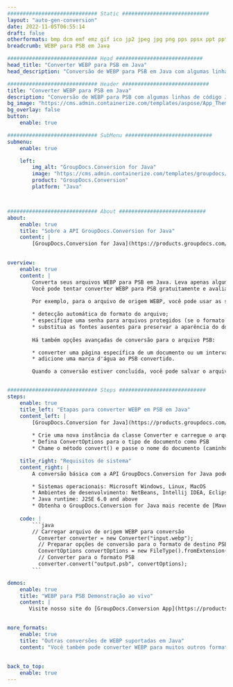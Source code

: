 ```yaml
---
############################# Static ############################
layout: "auto-gen-conversion"
date: 2022-11-05T06:55:14
draft: false
otherformats: bmp dcm emf emz gif ico jp2 jpeg jpg png pps ppsx ppt pptx psb psd svg svgz tga tif tiff webp wmf wmz
breadcrumb: WEBP para PSB em Java

############################# Head ############################
head_title: "Converter WEBP para PSB em Java"
head_description: "Conversão de WEBP para PSB em Java com algumas linhas de código. Converta mais de 160 formatos de arquivo usando a API de conversão de documentos do GroupDocs para Java"

############################# Header ############################
title: "Converter WEBP para PSB em Java"
description: "Conversão de WEBP para PSB com algumas linhas de código Java"
bg_image: "https://cms.admin.containerize.com/templates/aspose/App_Themes/V3/images/bg/header1.png"
bg_overlay: false
button:
    enable: true

############################# SubMenu ############################
submenu:
    enable: true

    left:
        img_alt: "GroupDocs.Conversion for Java"
        image: "https://cms.admin.containerize.com/templates/groupdocs/images/product-logos/90x90-noborder/groupdocs-conversion-java.png"
        product: "GroupDocs.Conversion"
        platform: "Java"



############################# About ############################
about:
    enable: true
    title: "Sobre a API GroupDocs.Conversion for Java"
    content: |
        [GroupDocs.Conversion for Java](https://products.groupdocs.com/conversion/java/) é uma API avançada de conversão de formato de arquivo para conversão entre formatos populares de imagem e documento, como Microsoft Office, OpenDocument, PDF, HTML, e-mail, CAD. e muito mais com apenas algumas linhas de código. A API nativa detecta automaticamente os formatos dos documentos originais e oferece muitas opções para personalizar os documentos convertidos. Juntamente com a função de extrair informações de um documento, ele também suporta o armazenamento em cache dos resultados da conversão para o disco local por padrão. No entanto, qualquer tipo de armazenamento em cache pode ser suportado pela implementação das interfaces apropriadas - Amazon S3, Dropbox, Google Drive, Windows Azure, Reddis ou quaisquer outras.
    

overview:
    enable: true
    content: |
        Converta seus arquivos WEBP para PSB em Java. Leva apenas algumas linhas de código Java em qualquer plataforma de sua escolha, como Windows, Linux, macOS.
        Você pode tentar converter WEBP para PSB gratuitamente e avaliar a qualidade dos resultados da conversão. Junto com scripts de conversão de arquivo simples, você pode tentar opções mais sofisticadas para carregar o arquivo de origem WEBP e armazenar a saída PSB. 
        
        Por exemplo, para o arquivo de origem WEBP, você pode usar as seguintes opções de carregamento:

        * detecção automática do formato do arquivo;
        * especifique uma senha para arquivos protegidos (se o formato de arquivo for compatível);
        * substitua as fontes ausentes para preservar a aparência do documento.
        
        Há também opções avançadas de conversão para o arquivo PSB:

        * converter uma página específica de um documento ou um intervalo de páginas;
        * adicione uma marca d'água ao PSB convertido.

        Quando a conversão estiver concluída, você pode salvar o arquivo PSB no caminho do arquivo local ou em qualquer armazenamento de terceiros, como FTP, Amazon S3, Google Drive, Dropbox etc. Observe - para converter WEBP para PSB, você não precisa instalar nenhum software adicional, como MS Office, Open Office, Adobe Acrobat Reader etc.


############################# Steps ############################
steps:
    enable: true
    title_left: "Etapas para converter WEBP em PSB em Java"
    content_left: |
        [GroupDocs.Conversion for Java](https://products.groupdocs.com/conversion/java/) permite que os desenvolvedores convertam facilmente o arquivo WEBP para PSB com algumas linhas de código.
        
        * Crie uma nova instância da classe Converter e carregue o arquivo WEBP com o caminho completo
        * Defina ConvertOptions para o tipo de documento como PSB
        * Chame o método convert() e passe o nome do documento (caminho completo) e formato (PSB) como parâmetro

    title_right: "Requisitos de sistema"
    content_right: |
        A conversão básica com a API GroupDocs.Conversion for Java pode ser feita com apenas algumas linhas de código. Nossas APIs são suportadas em todas as principais plataformas e sistemas operacionais. Antes de executar o código abaixo, certifique-se de ter os seguintes pré-requisitos instalados em seu sistema.

        * Sistemas operacionais: Microsoft Windows, Linux, MacOS
        * Ambientes de desenvolvimento: NetBeans, Intellij IDEA, Eclipse, etc.
        * Java runtime: J2SE 6.0 and above
        * Obtenha o GroupDocs.Conversion for Java mais recente de [Maven](https://repository.groupdocs.com/webapp/#/artifacts/browse/tree/General/repo/com/groupdocs/groupdocs-conversion)
         
    code: |
        ```java    
        // Carregar arquivo de origem WEBP para conversão
          Converter converter = new Converter("input.webp");
          // Preparar opções de conversão para o formato de destino PSB
          ConvertOptions convertOptions = new FileType().fromExtension("psb").getConvertOptions();
          // Converter para o formato PSB
          converter.convert("output.psb", convertOptions);
        ```

demos:
    enable: true
    title: "WEBP para PSB Demonstração ao vivo"
    content: |
       Visite nosso site do [GroupDocs.Conversion App](https://products.groupdocs.app/conversion/family) e experimente a conversão de WEBP para PSB agora. A demonstração gratuita tem os seguintes benefícios
          

more_formats:
    enable: true
    title: "Outras conversões de WEBP suportadas em Java"
    content: "Você também pode converter WEBP para muitos outros formatos de arquivo. Por favor, veja a lista abaixo."
       
       
back_to_top:
    enable: true
---
```

